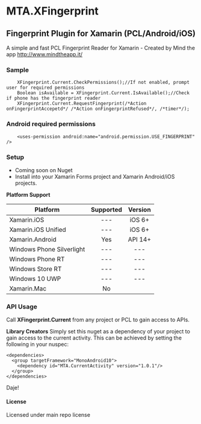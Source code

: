 # MTA.XFingerprint

## Fingerprint Plugin for Xamarin (PCL/Android/iOS)

A simple and fast PCL Fingerprint Reader for Xamarin - Created by Mind the app http://www.mindtheapp.it/


### Sample

```
	XFingerprint.Current.CheckPermissions();//If not enabled, prompt user for required permissions
	Boolean isAvailable = XFingerprint.Current.IsAvailable();//Check if phone has the fingerprint reader
	XFingerprint.Current.RequestFingerprint(/*Action onFingerprintAccepetd*/ /*Action onFingerprintRefused*/, /*timer*/);
```

### Android required permissions
```
	<uses-permission android:name="android.permission.USE_FINGERPRINT" />
```

### Setup
* Coming soon on Nuget 
* Install into your Xamarin Forms project and Xamarin Android/iOS projects.


**Platform Support**

|Platform|Supported|Version|
| ------------------- | :-----------: | :------------------: |
|Xamarin.iOS|---|iOS 6+|
|Xamarin.iOS Unified|---|iOS 6+|
|Xamarin.Android|Yes|API 14+|
|Windows Phone Silverlight|---|---|
|Windows Phone RT|---|---|
|Windows Store RT|---|---|
|Windows 10 UWP|---|---|
|Xamarin.Mac|No||


### API Usage

Call **XFingerprint.Current** from any project or PCL to gain access to APIs.




**Library Creators**
Simply set this nuget as a dependency of your project to gain access to the current activity. This can be achieved by setting the following in your nuspec:

```
<dependencies>
  <group targetFramework="MonoAndroid10">
    <dependency id="MTA.CurrentActivity" version="1.0.1"/>
  </group>
</dependencies>
```

Daje!

#### License
Licensed under main repo license

